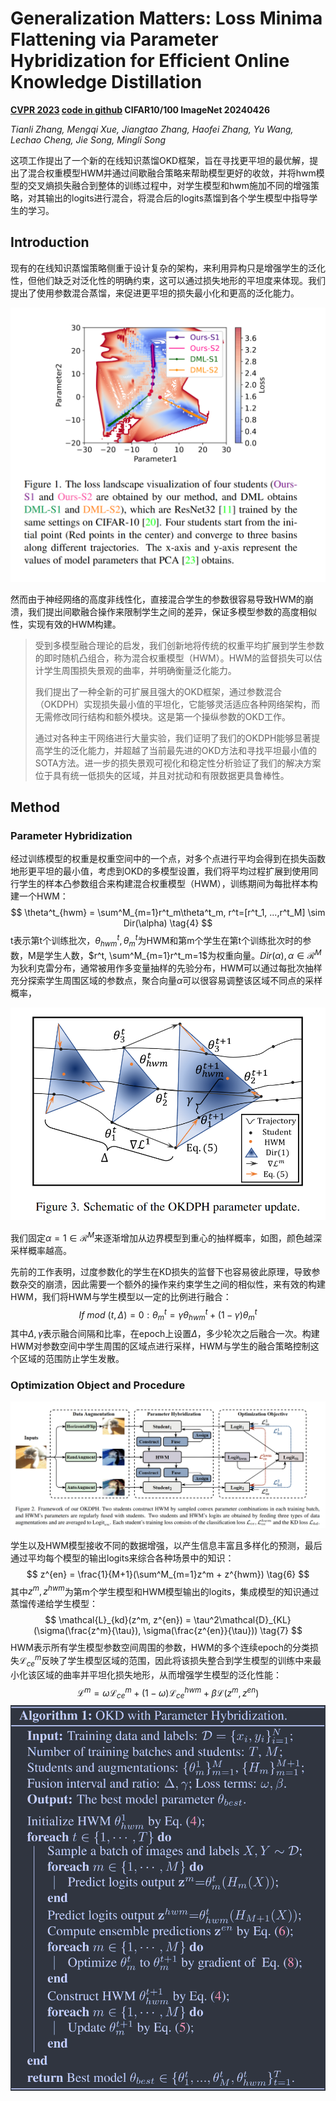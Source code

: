 # Generalization Matters: Loss Minima Flattening via Parameter Hybridization for Efficient Online Knowledge Distillation

**[CVPR 2023](https://openaccess.thecvf.com/content/CVPR2023/html/Zhang_Generalization_Matters_Loss_Minima_Flattening_via_Parameter_Hybridization_for_Efficient_CVPR_2023_paper.html)	[code in github](https://github.com/tianlizhang/OKDPH)	CIFAR10/100 ImageNet	20240426**

*Tianli Zhang, Mengqi Xue, Jiangtao Zhang, Haofei Zhang, Yu Wang, Lechao Cheng, Jie Song, Mingli Song*

这项工作提出了一个新的在线知识蒸馏OKD框架，旨在寻找更平坦的最优解，提出了混合权重模型HWM并通过间歇融合策略来帮助模型更好的收敛，并将hwm模型的交叉熵损失融合到整体的训练过程中，对学生模型和hwm施加不同的增强策略，对其输出的logits进行混合，将混合后的logits蒸馏到各个学生模型中指导学生的学习。

## Introduction 

现有的在线知识蒸馏策略侧重于设计复杂的架构，来利用异构只是增强学生的泛化性，但他们缺乏对泛化性的明确约束，这可以通过损失地形的平坦度来体现。我们提出了使用参数混合蒸馏，来促进更平坦的损失最小化和更高的泛化能力。

![image-20240422114440501](imgs/image-20240422114440501.png)

然而由于神经网络的高度非线性化，直接混合学生的参数很容易导致HWM的崩溃，我们提出间歇融合操作来限制学生之间的差异，保证多模型参数的高度相似性，实现有效的HWM构建。

> 受到多模型融合理论的启发，我们创新地将传统的权重平均扩展到学生参数的即时随机凸组合，称为混合权重模型（HWM）。HWM的监督损失可以估计学生周围损失景观的曲率，并明确衡量泛化能力。
>
> 我们提出了一种全新的可扩展且强大的OKD框架，通过参数混合（OKDPH）实现损失最小值的平坦化，它能够灵活适应各种网络架构，而无需修改同行结构和额外模块。这是第一个操纵参数的OKD工作。
>
> 通过对各种主干网络进行大量实验，我们证明了我们的OKDPH能够显著提高学生的泛化能力，并超越了当前最先进的OKD方法和寻找平坦最小值的SOTA方法。进一步的损失景观可视化和稳定性分析验证了我们的解决方案位于具有统一低损失的区域，并且对扰动和有限数据更具鲁棒性。

## Method

### Parameter Hybridization

经过训练模型的权重是权重空间中的一个点，对多个点进行平均会得到在损失函数地形更平坦的最小值，考虑到OKD的多模型设置，我们将平均过程扩展到使用同行学生的样本凸参数组合来构建混合权重模型（HWM），训练期间为每批样本构建一个HWM：
$$
\theta^t_{hwm} = \sum^M_{m=1}r^t_m\theta^t_m, r^t=[r^t_1, ...,r^t_M] \sim Dir(\alpha) \tag{4}
$$
t表示第t个训练批次，$\theta^t_{hwm}, \theta^t_{m}$为HWM和第m个学生在第t个训练批次时的参数，M是学生人数，$r^t, \sum^M_{m=1}r^t_m=1$为权重向量。$Dir(\alpha), \alpha\in \mathcal{R}^M$为狄利克雷分布，通常被用作多变量抽样的先验分布，HWM可以通过每批次抽样充分探索学生周围区域的参数点，聚合向量$\alpha$可以很容易调整该区域不同点的采样概率，

![image-20240422110814469](imgs/image-20240422110814469.png)

我们固定$\alpha = 1\in \mathcal{R}^M$来逐渐增加从边界模型到重心的抽样概率，如图，颜色越深采样概率越高。

先前的工作表明，过度参数化的学生在KD损失的监督下也容易彼此原理，导致参数杂交的崩溃，因此需要一个额外的操作来约束学生之间的相似性，来有效的构建HWM，我们将HWM与学生模型以一定的比例进行融合：
$$
If\ mod\ (t, \Delta) = 0:\theta^t_m = \gamma\theta^t_{hwm} + (1-\gamma)\theta^t_m \tag{5}
$$
其中$\Delta, \gamma$表示融合间隔和比率，在epoch上设置$\Delta$，多少轮次之后融合一次。构建HWM对参数空间中学生周围的区域点进行采样，HWM与学生的融合策略控制这个区域的范围防止学生发散。

### Optimization Object and Procedure

![image-20240422104611110](imgs/image-20240422104611110.png)

学生以及HWM模型接收不同的数据增强，以产生信息丰富且多样化的预测，最后通过平均每个模型的输出logits来综合各种场景中的知识：
$$
z^{en} = \frac{1}{M+1}(\sum^M_{m=1}z^m + z^{hwm}) \tag{6}
$$
其中$z^m, z^{hwm}$为第m个学生模型和HWM模型输出的logits，集成模型的知识通过蒸馏传递给学生模型：
$$
\mathcal{L}_{kd}(z^m, z^{en}) = \tau^2\mathcal{D}_{KL}(\sigma(\frac{z^m}{\tau}), \sigma(\frac{z^{en}}{\tau})) \tag{7}
$$
HWM表示所有学生模型参数空间周围的参数，HWM的多个连续epoch的分类损失$\mathcal{L}^m_{ce}$反映了学生模型区域的范围，因此将该损失整合到学生模型的训练中来最小化该区域的曲率并平坦化损失地形，从而增强学生模型的泛化性能：
$$
\mathcal{L}^m = \omega\mathcal{L}^m_{ce} + (1-\omega)\mathcal{L}^{hwm}_{ce} + \beta\mathcal{L}(z^m, z^{en}) \tag{8}
$$
![image-20240422113356881](imgs/image-20240422113356881.png)